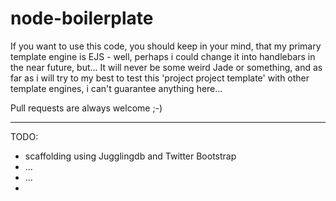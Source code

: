 node-boilerplate
================

If you want to use this code, you should keep in your mind, that my primary template engine is EJS - well, perhaps i could change it into handlebars in the near future, but... It will never be some weird Jade or something, and as far as i will try to my best to test this 'project project template' with other template engines, i can't guarantee anything here...

Pull requests are always welcome ;-)

---

TODO:
- scaffolding using Jugglingdb and Twitter Bootstrap
- ...
- ...
-
